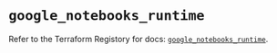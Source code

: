 # `google_notebooks_runtime`

Refer to the Terraform Registory for docs: [`google_notebooks_runtime`](https://registry.terraform.io/providers/hashicorp/google/5.21.0/docs/resources/notebooks_runtime).
